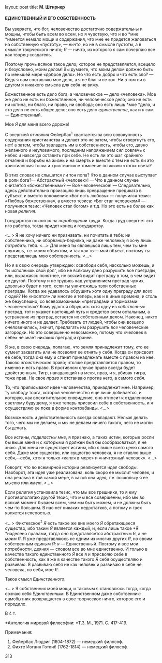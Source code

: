 layout: post
title: **М. Штирнер**

#### **ЕДИНСТВЕННЫЙ И ЕГО СОБСТВЕННОСТЬ**

Вы уверяете, что бог, человечество достаточно содержательны и мощны,
чтобы быть всем во всем, но я чувствую, что и во *мне *имеется
немало мощи и содержания, что мне не придется жаловать­ся на
собственную «пустоту», — ничто, но не в смысле пустоты, а в смысле
творческого ничто; *Я* — ничто, из которого я сам почерпаю все как
творец-создатель.

Поэтому прочь всякое такое дело, которое не представляется, всецело и
безусловно, моим делом\! Вы думаете, что моим делом должно быть по
меньшей мере «доброе дело». Но что есть добро и что есть зло? — Ведь
я сам составляю мое дело, а я не благ и не зол. Ни в том ни в другом я
никакого смысла для себя не вижу.

Божественное есть дело бога, а человеческое — дело «человека». Мое же
дело не есть ни божественное, ни человеческое дело; оно не есть ни
истина, ни благо, ни право, ни свобода; оно есть лишь *мое *дело, и
это дело не есть общее дело; оно есть дело *единственное*, как и я сам
— Единственный.

Мое *Я* для меня всего дороже\!

С энергией *отчаяния* Фейербах<sup>1</sup> хвастается за всю
совокупность содержания христианства и делает это не затем,
чтобы отвергнуть его, нет\! а затем, чтобы завладеть им в
собственность, чтобы его, давно желанного и неуловимого,
последним напряжением сил совлечь с небес и навсегда оставить при
себе. Не есть ли это шаг крайнего отчаяния и борьбы на жизнь и на
смерть и вместе с тем не есть ли это христианская тоска и
христианское томление по жизни «того» света?

В этих словах не слышится ли тон попа? Кто в данном случае выступает в
роли бога?— Абстрактный «человек»\! — Что в данном случае считается
«божественным»? — Все человеческое\! — Следова­тельно, здесь
действительно произошло лишь превращение преди­ката в субъект,
и вместо положения: «Бог есть любовь» — получился тезис: «Любовь
божественна», а вместо тезиса: «Бог стал человеком\# — получился
тезис: «Человек стал богом» и т.д. Но это есть не более как новая
*религия*.

Государство покоится на *порабощении* труда. Когда труд свергнет это иго
рабства, тогда придет конец и государству.

\<...\> Я не хочу ничего ни признавать, ни почитать в тебе: ни
собственника, ни оборванца-бедняка, ни даже человека; я хочу
лишь *потребить* тебя. \<...\> Для меня ты являешься лишь тем, чем ты
мне служишь, т.е. моим объектом, и так как ты— *мой* объект, поэтому ты
представляешь мою собственность. \<...\>

Но я в свою очередь утверждаю: освободи себя, насколько можешь, и ты
исполнишь свой долг, ибо не всякому дано разру­шить все преграды,
или, выражаясь понятнее, не всякий видит преграду в том, в чем видит
ее другой. Поэтому и не трудись над устранением преград чужих, довольно
будет и того, если ты унич­тожишь твои собственные преграды. Когда же
удавалось обрушить хотя одну преграду для *всех* людей? Не «носятся»
ли многие и теперь, как и в иные времена, и столь же безуспешно, со
всевозмож­ными «преградами и тормозами человечества»? Кому удастся
обру­шить хотя одну из *собственных* преград, тот и укажет настоящий
путь и средство всем остальным, а устранение *их* преград остается их
собственным делом. Наконец, никто ничего иного и не делает. Требовать
от людей, чтобы они всецело очеловечились, значит, предлагать им
разрушить *все* человеческие загородки. Но это совер­шенно
невозможно, потому что «человек в себе» не знает никаких преград
и граней.

Я же, в свою очередь, полагаю, что земля принадлежит тому, кто ее сумеет
захватить или не позволит ее отнять у себя. Когда он присвоит ее себе,
тогда она ему и станет принадлежать вместе с правом на нее. Таково
*эгоистическое* право; чтолше представляется правом, то именно и есть
право. В противном случае право всегда будет двойственным. Тигр,
нападающий на меня, прав, и я, убивая тигра, тоже прав. Не свое
*право* я отстаиваю против него, а самого *себя*.

То, что приписывают идее человечества, принадлежит мне. Например, ту
свободу торга, которой человечество еще лишь доби­вается, и которую,
как восхитительное сновидение, оно относит к отдаленному светлому
будущему, я уже теперь присвоил себе в собственность, и я
осуществляю ее пока в форме контрабанды. \<...\>

Возможность и действительность всегда совпадают. Нельзя де­лать того,
чего мы не делаем, и мы не делаем ничего такого, чего не могли бы
делать.

Все истины, *подвластны мне*, я признаю, а таких истин, которые росли бы
выше меня и с которыми я должен был бы сообразоваться, я не знаю. Для
меня не существует истины, ибо я выше всего ценю самого себя. Даже
мое существо, или существо человека, я не ставлю выше себя,—себя,
хотя я только «капля в море» и «ничтожный человек». \<...\>

Говорят, что во всемирной истории реализуется идея свободы. Наоборот,
эта идея уже реализована, коль скоро ее мыслит человек, и она реальна
в той самой мере, в какой она идея, т.е. поскольку я ее мыслю или
*имею*. \<...\>

Если религия установила тезис, что мы все грешники, то я ему
противополагаю другой тезис, что мы все совершенны, ибо мы
во всякий момент бываем всем, чем мы быть можем, и не должны быть
чем-то большим. В нас нет никаких недостатков, а потому и грех
является нелепостью.

\<...\> Фихтевское<sup>2</sup> *Я* есть такое же вне моего *Я*
обретающееся существо, ибо таким *Я* является каждый, и, если
лишь такое *Я *наделено правами, тогда оно представляется абстрактным
*Я*, а не *моим Я*. Я уже представляюсь не одним из многих других *Я*,
но своим собственным единым *Я: я —* Единственный. Поэтому и все мои
потребности, деяния — словом все во мне единственно. И только в
качестве такого единственного *Я* все я и присвояю себе в
собственность, как я же в качестве такого *Я* себя осуществляю
и развиваю. Я развиваю себя не как человек и развиваю в себе не
человека, но себя, мое *Я*.

Таков смысл *Единственного*.

\<...\> Я собственник моей мощи, и таковым я становлюсь тогда, когда
сознаю себя *Единственным.* В Единственном даже
собствен­ник-самобытник возвращается в свое
творческое ничто, которое его и породило.

В 4 т.

*Антология мировой философии: *Т.З. М., 1971. С. 417-419.

Примечания:

1.  Фейербах Людвиг (1804-1872) — немецкий философ.
2.  Фихте Иоганн Готлиб (1762-1814) — немецкий философ.

313

